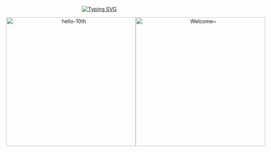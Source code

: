 <div align = "center">

[![Typing SVG](https://readme-typing-svg.herokuapp.com?size=30&duration=4500&color=F77500&width=600&lines=%F0%9F%A6%81_Welcome_To_Mingyu_World!!_%F0%9F%A6%81+)](https://git.io/typing-svg)

</div>

<div style = "display : flex;" align="center">

<img width="350" alt="hello-10th" src="https://user-images.githubusercontent.com/39653584/159526821-f5372309-ee3d-46bc-8d46-8a17ea582c56.png">
 
 <img width = "350" alt = "Welcome~" src = "https://user-images.githubusercontent.com/81146131/161295466-48d4c729-f443-4ad4-b7be-f9c68580cbe1.jpg">

</div>


